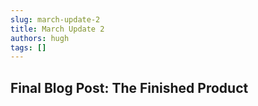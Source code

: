 ```yaml
---
slug: march-update-2
title: March Update 2
authors: hugh
tags: []
---
```


## Final Blog Post: The Finished Product
